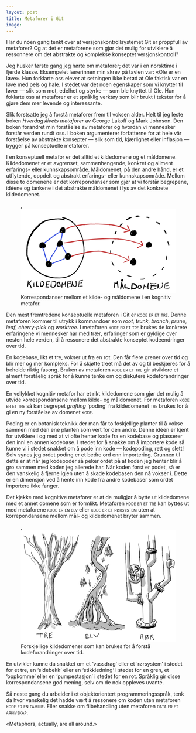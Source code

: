 ```yaml
---
layout: post
title: Metaforer i Git
image:
---
```


Har du noen gang tenkt over at versjonskontrollsystemet Git er proppfull av metaforer? Og at det er metaforene som gjør det mulig for utviklere å ressonnere om det abstrakte og komplekse konseptet versjonskontroll?

Jeg husker første gang jeg hørte om metaforer; det var i en norsktime i fjerde klasse. Eksempelet lærerinnen min skrev på tavlen var: «Ole er en løve». Hun forklarte oss elever at setningen ikke betød at Ole faktisk var en løve med pels og hale. I stedet var det noen egenskaper som vi knytter til løver — slik som mot, edelhet og styrke — som ble knyttet til Ole. Hun foklarte oss at metaforer er et språklig verktøy som blir brukt i tekster for å gjøre dem mer levende og interessante.

Slik forstsatte jeg å forstå metaforer frem til voksen alder. Helt til jeg leste boken _Hverdagslivets metaforer_ av George Lakoff og Mark Johnson. Den boken forandret min forståelse av metaforer og hvordan vi mennesker forstår verden rundt oss. I boken argumenterer forfatterne for at hele vår forståelse av abstrakte konsepter — slik som tid, kjærlighet eller inflasjon — bygger på konseptuelle metaforer.

I en konseptuell metafor er det alltid et kildedomene og et måldomene. Kildedomenet er et avgrenset, sammenhengende, konkret og allment erfarings- eller kunnskapsområde. Måldomenet, på den andre hånd, er et utflytende, oppdelt og abstrakt erfarings- eller kunnskapsområde. Mellom disse to domenene er det korrepondanser som gjør at vi forstår begrepene, idéene og tankene i det abstrakte måldomenet i lys av det konkrete kildedomenet.

<figure>,
  <img src="/assets/images/kilde-og-maaldomene.webp" alt="Tegnet illustrasjon som viser korrespondansen mellom et kilde- og måldomene i en kognitiv metafor">
  <figcaption>Korrespondanser mellom et kilde- og måldomene i en kognitiv metafor.</figcaption>
</figure>

Den mest fremtredene konseptuelle metaforen i Git er <span style="font-variant: small-caps;">kode er et tre</span>. Denne metaforen kommer til utrykk i kommandoer som _root_, _trunk_, _branch_, _prune_, _leaf_, _cherry-pick_ og _worktree_. I metaforen <span style="font-variant: small-caps;">kode er et tre</span> brukes de konkrete erfaringene vi mennesker har med trær, erfaringer som er gyldige over nesten hele verden, til å ressonere det abstrakte konseptet kodeendringer over tid.

En kodebase, likt et tre, vokser ut fra en rot. Den får flere grener over tid og blir mer og mer kompleks. For å skjøtte treet må det av og til beskjæres for å beholde riktig fasong. Bruken av metaforen <span style="font-variant: small-caps;">kode er et tre</span> gir utviklere et alment forståelig språk for å kunne tenke om og diskutere kodeforandringer over tid.

En vellykket kognitiv metafor har et rikt kildedomene som gjør det mulig å utvide korrespondansene mellom kilde- og måldomenet. For metaforen <span style="font-variant: small-caps;">kode er et tre</span> så kan begrepet _grafting_ ‘poding’ fra kildedomenet <span style="font-variant: small-caps;">tre</span> brukes for å gi en ny forståelse av domenet <span style="font-variant: small-caps;">kode</span>.

Poding er en botanisk teknikk der man får to foskjellige planter til å vokse sammen med den ene planten som vert for den andre. Denne idéen er kjent for utviklere i og med at vi ofte henter kode fra en kodebase og plasserer den inni en annen kodebase. I stedet for å snakke om å importere kode så kunne vi i stedet snakket om å pode inn kode — kodepoding,  rett og slett! Selv synes jeg ordet poding er et bedre ord enn importering. Grunnen til dette er at når jeg kodepoder så peker ordet på at koden jeg henter blir å gro sammen med koden jeg allerede har. Når koden først er podet, så er den vanskelig å fjerne igjen uten å skade kodebasen den nå vokser i. Dette er en dimensjon ved å hente inn kode fra andre kodebaser som ordet importere ikke fanger.

Det kjekke med kognitive metaforer er at de muligjør å bytte ut kildedomene med et annet domene som er formlikt. Metaforen <span style="font-variant: small-caps;">kode er et tre</span> kan byttes ut med metaforene <span style="font-variant: small-caps;">kode er en elv</span> eller <span style="font-variant: small-caps;">kode er et rørsystem</span> uten at korrepondansene mellom mål- og kildedomenet bryter sammen.

<figure>,
  <img src="/assets/images/metaforer.webp" alt="Tegnet illustrasjon som viser forskjellige kildedomener som kan brukes for å forstå kode">
  <figcaption>Forskjellige kildedomener som kan brukes for å forstå kodeforandringer over tid.</figcaption>
</figure>

En utvikler kunne da snakket om et ‘vassdrag’ eller et ‘rørsystem’ i stedet for et tre, en ‘sidebekk‘ eller en ‘stikkledning‘ i stedet for en gren, et ‘oppkomme’ eller en ‘pumpestasjon’ i stedet for en rot. Språklig gir disse korrespondansene god mening, selv om de nok oppleves uvante.

Så neste gang du arbeider i et objektorientert programmeringsspråk, tenk da hvor vanskelig det hadde vært å ressonere om koden uten metaforen <span style="font-variant: small-caps;">kode er en familie</span>. Eller snakke om filbehandling uten metaforen <span style="font-variant: small-caps;">data er et arkivskap</span>.

«Metaphors, actually, are all around.»
